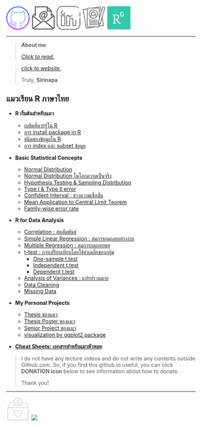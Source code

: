 [![Github](https://raw.githubusercontent.com/amaiesc/study_r/master/docs/git_.png)](http://amaiesc.github.io/study_r)
[![E-mail](https://raw.githubusercontent.com/amaiesc/study_r/master/docs/email_.png)](mailto::amaiesc@gmail.com)
[![Linkedin](https://raw.githubusercontent.com/amaiesc/study_r/master/docs/linkedin_.png)](https://linkedin.com/in/sirinapa-amaie-churassamee-671a63109)
[![Resume](https://raw.githubusercontent.com/amaiesc/study_r/master/docs/resume.png)](https://github.com/amaiesc/study_r/blob/9e9dc4cc984207be967b4ea4e04c43cd071c515d/docs/cv_git_.pdf)
[![Researchgate](https://raw.githubusercontent.com/amaiesc/study_r/master/docs/research_.png)](https://www.researchgate.net/profile/Sirinapa-Churassamee-2)

___________________________________________________________________________________________________________________________________

> **About me**
> 
> [*Click to read.*](https://amaiesc.github.io/study_r/me.html)


> [*click to website.*](http://www.datastist.com)
>
> 
> Truly,
> <b> Sirinapa </b>

## แมวเรียน R ภาษาไทย ##
-  **R เริ่มต้นสำหรับแมว**
     -   [เบสิคที่ควรรู้ใน R](https://amaiesc.github.io/study_r/basic_.html)
     -   [การ install package in R](https://amaiesc.github.io/study_r/install_pac_.html)
     -   [ชนิดของข้อมูลใน R](https://amaiesc.github.io/study_r/type_of_.html)
     -   [การ index และ subset ข้อมูล](https://amaiesc.github.io/study_r/index_subset_.html)


-  **Basic Statistical Concepts**
     - [Normal Distribution](http://amaiesc.github.io/study_r/normal_dis.html)
     - [Normal Distribution ในโลกความเป็นจริง](http://amaiesc.github.io/study_r/outliers_1.html)
     - [Hypothesis Testing & Sampling Distribution](http://amaiesc.github.io/study_r/sample_dis_.html)
     - [Type I & Type II error](http://amaiesc.github.io/study_r/error.html)
     - [Confident Interval : ช่วงความเชื่อมั่น](http://amaiesc.github.io/study_rp/CI.html)
     - [Mean Application to Central Limit Teorem](http://amaiesc.github.io/study_r/CLT.html)
     - [Family-wise error rate](https://amaiesc.github.io/study_r/FWER.html)


-  **R for Data Analysis**
     - [Correlation : สหสัมพันธ์](http://amaiesc.github.io/study_r/correlation.html)
     - [Simple Linear Regression : สมการถดถอยอย่างง่าย](http://amaiesc.github.io/study_r/simple_regression.html)
     - [Multiple Regression : สมการถดถอยพหุ](http://amaiesc.github.io/study_r/multiple_regression.html)
     - [t-test : การเปรียบเทียบโดยใช้ค่าเฉลี่ยของกลุ่ม](http://amaiesc.github.io/study_r/t_test_overall.html)
          - [One-sample t.test](http://amaiesc.github.io/study_r/one_t.html)
          - [Independent t.test](http://amaiesc.github.io/study_r/in_t.html)
          - [Dependent t.test](http://amaiesc.github.io/study_r/paired_t.html)
     - [Analysis of Variances : แปรปรวนมาก](http://amaiesc.github.io/study_r/1_anova.html)
     - [Data Cleaning]()
     - [Missing Data]()


- **My Personal Projects**
    - [Thesis ของแมว](https://www.researchgate.net/publication/360493214_A_Comparison_of_Emotion_Regulation_Strategies'_Effectiveness_under_Cognitive_Fatigue)
    - [Thesis Poster ของแมว](https://www.researchgate.net/publication/360493445_A_Comparison_of_Emotion_Regulation_Effectiveness'_Strategies_under_Cognitive_Fatigue)
    - [Senior Project ของแมว](https://www.researchgate.net/publication/360494562_Effects_of_exposure_to_visual_media_on_attitudes_toward_gay_men?channel=doi&linkId=627a6fb42f9ccf58eb3d51a1&showFulltext=true)
    - [visualization by ggplot2 package](https://amaiesc.github.io/study_r/ggplot_knitmd.html)


- [**Cheat Sheets: เอกสารสำหรับแมวหัวหมอ**](https://www.rstudio.com/resources/cheatsheets/)

    

> I do not have any lecture videos and do not write any contents outside Github.com. 
So, if you find this github.io useful, you can click **DONATION icon** below to see information about how to donate.
>
> Thank you!

__________________________________________________________________________________________________________________


[![Donation](https://raw.githubusercontent.com/amaiesc/study_r/master/docs/donation_.png)](http://amaiesc.github.io/study_r/donation.html) 
![](https://komarev.com/ghpvc/?username=amaiesc)
